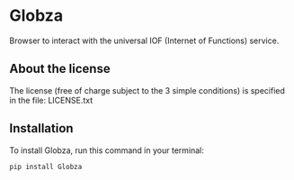 # Globza

Browser to interact with the universal IOF (Internet of Functions) service.

## About the license

The license (free of charge subject to the 3 simple conditions) is specified in the file: LICENSE.txt

## Installation

To install Globza, run this command in your terminal:

```bash
pip install Globza

